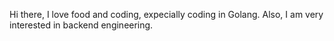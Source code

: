 Hi there, I love food and coding, expecially coding in Golang. 
Also, I am very interested in backend engineering. 
<br/>
